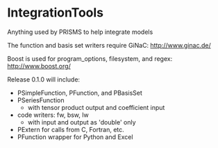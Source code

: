 IntegrationTools
================

Anything used by PRISMS to help integrate models

The function and basis set writers require GiNaC: http://www.ginac.de/

Boost is used for program_options, filesystem, and regex: http://www.boost.org/

Release 0.1.0 will include:
- PSimpleFunction, PFunction, and PBasisSet
- PSeriesFunction
    - with tensor product output and coefficient input
- code writers: fw, bsw, lw
    - with input and output as 'double' only
- PExtern for calls from C, Fortran, etc.
- PFunction wrapper for Python and Excel

